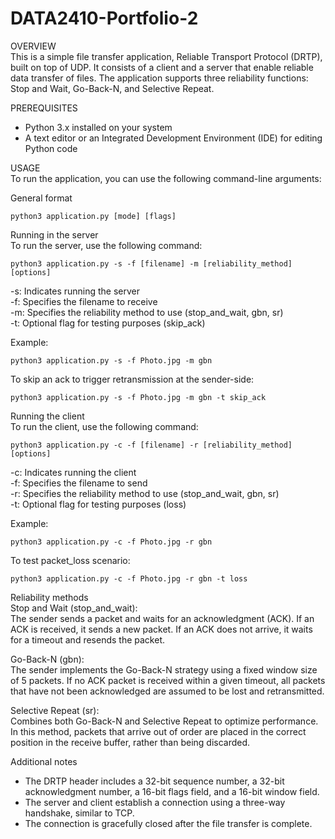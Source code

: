 # DATA2410-Portfolio-2

OVERVIEW  
This is a simple file transfer application, Reliable Transport Protocol (DRTP), built on top of UDP. It consists of a client and a server that enable reliable data transfer of files. The application supports three reliability functions: Stop and Wait, Go-Back-N, and Selective Repeat.

PREREQUISITES  
- Python 3.x installed on your system
- A text editor or an Integrated Development Environment (IDE) for editing Python code  
  
USAGE  
To run the application, you can use the following command-line arguments:  
  
General format  
```
python3 application.py [mode] [flags]
```

Running in the server  
To run the server, use the following command:
```
python3 application.py -s -f [filename] -m [reliability_method] [options]
```

-s: Indicates running the server  
-f: Specifies the filename to receive  
-m: Specifies the reliability method to use (stop_and_wait, gbn, sr)  
-t: Optional flag for testing purposes (skip_ack)  

Example:  
```
python3 application.py -s -f Photo.jpg -m gbn
```

To skip an ack to trigger retransmission at the sender-side:  
```
python3 application.py -s -f Photo.jpg -m gbn -t skip_ack
```

Running the client  
To run the client, use the following command:
```
python3 application.py -c -f [filename] -r [reliability_method] [options]
```

-c: Indicates running the client  
-f: Specifies the filename to send  
-r: Specifies the reliability method to use (stop_and_wait, gbn, sr)  
-t: Optional flag for testing purposes (loss)  

Example:  
```
python3 application.py -c -f Photo.jpg -r gbn
```

To test packet_loss scenario:  
```
python3 application.py -c -f Photo.jpg -r gbn -t loss
```

Reliability methods  
Stop and Wait (stop_and_wait):  
The sender sends a packet and waits for an acknowledgment (ACK). If an ACK is received, it sends a new packet. If an ACK does not arrive, it waits for a timeout and resends the packet.  
  
Go-Back-N (gbn):  
The sender implements the Go-Back-N strategy using a fixed window size of 5 packets. If no ACK packet is received within a given timeout, all packets that have not been acknowledged are assumed to be lost and retransmitted.  
  
Selective Repeat (sr):  
Combines both Go-Back-N and Selective Repeat to optimize performance. In this method, packets that arrive out of order are placed in the correct position in the receive buffer, rather than being discarded.  
  
Additional notes  
- The DRTP header includes a 32-bit sequence number, a 32-bit acknowledgment number, a 16-bit flags field, and a 16-bit window field.  
- The server and client establish a connection using a three-way handshake, similar to TCP.  
- The connection is gracefully closed after the file transfer is complete.  